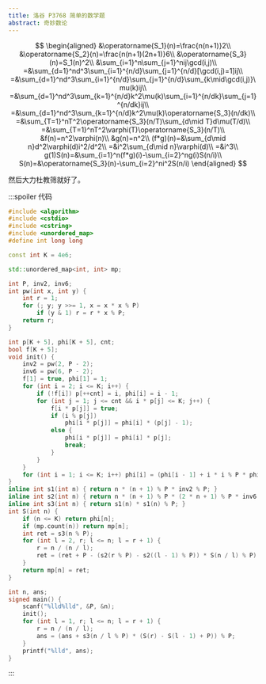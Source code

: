 ```yaml
---
title: 洛谷 P3768 简单的数学题
abstract: 奇妙数论
---
```


$$
\begin{aligned}
&\operatorname{S_1}(n)=\frac{n(n+1)}2\\
&\operatorname{S_2}(n)=\frac{n(n+1)(2n+1)}6\\
&\operatorname{S_3}(n)=S_1(n)^2\\
&\sum_{i=1}^n\sum_{j=1}^nij\gcd(i,j)\\
=&\sum_{d=1}^nd^3\sum_{i=1}^{n/d}\sum_{j=1}^{n/d}[\gcd(i,j)=1]ij\\
=&\sum_{d=1}^nd^3\sum_{i=1}^{n/d}\sum_{j=1}^{n/d}\sum_{k\mid\gcd(i,j)}\mu(k)ij\\
=&\sum_{d=1}^nd^3\sum_{k=1}^{n/d}k^2\mu(k)\sum_{i=1}^{n/dk}\sum_{j=1}^{n/dk}ij\\
=&\sum_{d=1}^nd^3\sum_{k=1}^{n/d}k^2\mu(k)\operatorname{S_3}(n/dk)\\
=&\sum_{T=1}^nT^2\operatorname{S_3}(n/T)\sum_{d\mid T}d\mu(T/d)\\
=&\sum_{T=1}^nT^2\varphi(T)\operatorname{S_3}(n/T)\\
&f(n)=n^2\varphi(n)\\
&g(n)=n^2\\
(f*g)(n)=&\sum_{d\mid n}d^2\varphi(d)i^2/d^2\\
=&i^2\sum_{d\mid n}\varphi(d)\\
=&i^3\\
g(1)S(n)=&\sum_{i=1}^n(f*g)(i)-\sum_{i=2}^ng(i)S(n/i)\\
S(n)=&\operatorname{S_3}(n)-\sum_{i=2}^ni^2S(n/i)
\end{aligned}
$$

然后大力杜教筛就好了。

:::spoiler 代码
```cpp
#include <algorithm>
#include <cstdio>
#include <cstring>
#include <unordered_map>
#define int long long

const int K = 4e6;

std::unordered_map<int, int> mp;

int P, inv2, inv6;
int pw(int x, int y) {
	int r = 1;
	for (; y; y >>= 1, x = x * x % P)
		if (y & 1) r = r * x % P;
	return r;
}

int p[K + 5], phi[K + 5], cnt;
bool f[K + 5];
void init() {
	inv2 = pw(2, P - 2);
	inv6 = pw(6, P - 2);
	f[1] = true, phi[1] = 1;
	for (int i = 2; i <= K; i++) {
		if (!f[i]) p[++cnt] = i, phi[i] = i - 1;
		for (int j = 1; j <= cnt && i * p[j] <= K; j++) {
			f[i * p[j]] = true;
			if (i % p[j])
				phi[i * p[j]] = phi[i] * (p[j] - 1);
			else {
				phi[i * p[j]] = phi[i] * p[j];
				break;
			}
		}
	}
	for (int i = 1; i <= K; i++) phi[i] = (phi[i - 1] + i * i % P * phi[i]) % P;
}
inline int s1(int n) { return n * (n + 1) % P * inv2 % P; }
inline int s2(int n) { return n * (n + 1) % P * (2 * n + 1) % P * inv6 % P; }
inline int s3(int n) { return s1(n) * s1(n) % P; }
int S(int n) {
	if (n <= K) return phi[n];
	if (mp.count(n)) return mp[n];
	int ret = s3(n % P);
	for (int l = 2, r; l <= n; l = r + 1) {
		r = n / (n / l);
		ret = (ret + P - (s2(r % P) - s2((l - 1) % P)) * S(n / l) % P) % P;
	}
	return mp[n] = ret;
}

int n, ans;
signed main() {
	scanf("%lld%lld", &P, &n);
	init();
	for (int l = 1, r; l <= n; l = r + 1) {
		r = n / (n / l);
		ans = (ans + s3(n / l % P) * (S(r) - S(l - 1) + P)) % P;
	}
	printf("%lld", ans);
}
```
:::